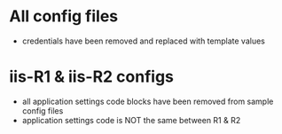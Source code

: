 # All config files
- credentials have been removed and replaced with template values

# iis-R1 & iis-R2 configs
- all application settings code blocks have been removed from sample config files
- application settings code is NOT the same between R1 & R2

